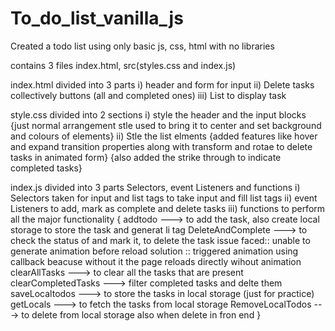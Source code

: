 # To_do_list_vanilla_js
Created a todo list using only basic js, css, html with no libraries

contains 3 files index.html, src(styles.css and index.js)

index.html
  divided into 3 parts
   i) header and form for input
   ii) Delete tasks collectively buttons (all and completed ones)
   iii) List to display task
   
style.css
 divided into 2 sections
 i) style the header and the input blocks
      {just normal arrangement stle used to bring it to center and set background and colours of elements}
 ii) Stle the list elments
      {added features like hover and expand transition properties along with transform and rotae to delete
       tasks in animated form}
      {also added the strike through to indicate completed tasks}
      
 
 index.js
  divided into 3 parts Selectors, event Listeners and functions
  i) Selectors taken for input and list tags to take input and fill list tags
  ii) event Listeners to add, mark as complete and delete tasks
  iii) functions to perform all the major functionality
       { addtodo ---> to add the task, also create local storage to store the task and generat li tag
         DeleteAndComplete ---> to check the status of and mark it, to delete the task
                                   issue faced:: unable to generate animation before reload
                                   solution :: triggered animation using callback beacuse without it the page reloads directly wihout animation
         clearAllTasks ---> to clear all the tasks that are present
         clearCompletedTasks ---> filter completed tasks and delte them
         saveLocaltodos ---> to store the tasks in local storage (just for practice)
         getLocals ---> to fetch the tasks from local storage
         RemoveLocalTodos ---> to delete from local storage also when delete in fron end }
         
                                   
         
 
